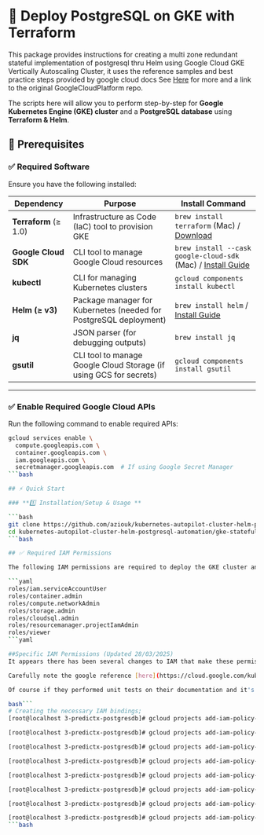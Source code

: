 # 🚀 Deploy PostgreSQL on GKE with Terraform  

This package provides instructions for creating a multi zone redundant stateful implementation of postgresql thru Helm
using Google Cloud GKE Vertically Autoscaling Cluster, it uses the reference samples and best practice steps provided by google cloud docs See [Here](https://github.com/aziouk/kubernetes-engine-samples) for more and a link to the original GoogleCloudPlatform repo.

The scripts here will allow you to perform step-by-step for **Google Kubernetes Engine (GKE) cluster** and a **PostgreSQL database** using **Terraform & Helm**.  




## 📌 Prerequisites  

### ✅ Required Software  
Ensure you have the following installed:  

| Dependency         | Purpose                                          | Install Command |
|-------------------|------------------------------------------------|----------------|
| **Terraform** (≥ 1.0) | Infrastructure as Code (IaC) tool to provision GKE | `brew install terraform` (Mac) / [Download](https://developer.hashicorp.com/terraform/downloads) |
| **Google Cloud SDK** | CLI tool to manage Google Cloud resources | `brew install --cask google-cloud-sdk` (Mac) / [Install Guide](https://cloud.google.com/sdk/docs/install) |
| **kubectl** | CLI for managing Kubernetes clusters | `gcloud components install kubectl` |
| **Helm (≥ v3)** | Package manager for Kubernetes (needed for PostgreSQL deployment) | `brew install helm` / [Install Guide](https://helm.sh/docs/intro/install/) |
| **jq** | JSON parser (for debugging outputs) | `brew install jq` |
| **gsutil** | CLI tool to manage Google Cloud Storage (if using GCS for secrets) | `gcloud components install gsutil` |

---

### ✅ Enable Required Google Cloud APIs  
Run the following command to enable required APIs:  
```bash
gcloud services enable \
  compute.googleapis.com \
  container.googleapis.com \
  iam.googleapis.com \
  secretmanager.googleapis.com  # If using Google Secret Manager
```bash

## ⚡ Quick Start  

### **1️⃣ Installation/Setup & Usage **  

```bash
git clone https://github.com/aziouk/kubernetes-autopilot-cluster-helm-postgresql-automation
cd kubernetes-autopilot-cluster-helm-postgresql-automation/gke-stateful-postgres
```bash

## ✅ Required IAM Permissions  

The following IAM permissions are required to deploy the GKE cluster and PostgreSQL database:

```yaml
roles/iam.serviceAccountUser
roles/container.admin
roles/compute.networkAdmin
roles/storage.admin
roles/cloudsql.admin
roles/resourcemanager.projectIamAdmin
roles/viewer
```yaml

##Specific IAM Permissions (Updated 28/03/2025)
It appears there has been several changes to IAM that make these permissions more granular. 

Carefully note the google reference [here](https://cloud.google.com/kubernetes-engine/docs/tutorials/stateful-workloads/postgresql#autopilot) contains significant inaccuracies and typos, for example <mark>role/artifactregistry.Admin</mark> should be prefixed by <mark>roles/</mark> not role/ and secondly is actually named <mark>artifactregistry.repoAdmin</mark> not artifactregistry.repo</mark> as of 28/03/2025. It seems that the Google Clouds SDK own documentation repository is floating unworkable example templates which are maintained by nobody, or it is just not big priority for them. 

Of course if they performed unit tests on their documentation and it's referenced templates such issues could be caught. It seems though - google doesn't really care about accurate and trouble-free documentation for their products. This seems to be because of the rate the software changes.

bash```
# Creating the necessary IAM bindings;
[root@localhost 3-predictx-postgresdb]# gcloud projects add-iam-policy-binding predictx-postgrescluster --member="user:adam@<email>" --role=roles/storage.objectViewer

[root@localhost 3-predictx-postgresdb]# gcloud projects add-iam-policy-binding predictx-postgrescluster --member="user:adam@<email>" --role=roles/logging.logWriter

[root@localhost 3-predictx-postgresdb]# gcloud projects add-iam-policy-binding predictx-postgrescluster --member="user:adam@<email>" --role=roles/artifactregistry.reader

[root@localhost 3-predictx-postgresdb]# gcloud projects add-iam-policy-binding predictx-postgrescluster --member="user:adam@<email>" --role=roles/artifactregistry.writer

[root@localhost 3-predictx-postgresdb]# gcloud projects add-iam-policy-binding predictx-postgrescluster --member="user:<emali>" --role=roles/artifactregistry.repoAdmin

[root@localhost 3-predictx-postgresdb]# gcloud projects add-iam-policy-binding predictx-postgrescluster --member="user:<mail>" --role=roles/container.clusterAdmin

[root@localhost 3-predictx-postgresdb]# gcloud projects add-iam-policy-binding predictx-postgrescluster --member="user:<email>" --role=roles/serviceusage.serviceUsageAdmin

[root@localhost 3-predictx-postgresdb]# gcloud projects add-iam-policy-binding predictx-postgrescluster --member="user:<email>" --role=roles/iam.serviceAccountAdmin
```bash



